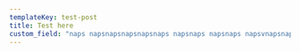 ```yaml
---
templateKey: test-post
title: Test here
custom_field: "naps napsnapsnapsnapsnaps napsnaps napsnaps napsvnapsnaps  napsnapsnapsnaps napsnaps naps naps naps napsnaps naps "
---
```

